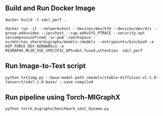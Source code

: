 ## Build and Run Docker Image
```
docker build -t sdxl_perf .

docker run -it --network=host --device=/dev/kfd --device=/dev/dri --group-add=video --ipc=host --cap-add=SYS_PTRACE --security-opt seccomp=unconfined -v=`pwd`:/workspace -v=/mnt/nas_share/migraphx/models:/models --entrypoint=/bin/bash -e HIP_FORCE_DEV_KERNARG=1 -e MIGRAPHX_MLIR_USE_SPECIFIC_OPS=dot,fused,attention  sdxl_perf
```

## Run Image-to-Text script
```
python txt2img.py --base-model-path /models/stable-diffusion-xl-1.0-tensorrt/sdxl-1.0-base/ --save-compiled
```

## Run pipeline using Torch-MIGraphX
```
python torch_migraphx/benchmark_sdxl_dynamo.py
```